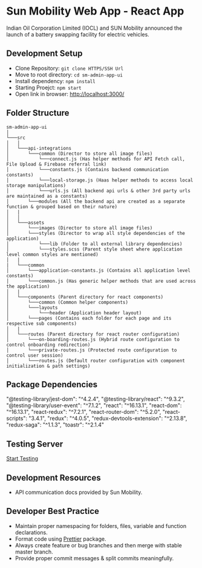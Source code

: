 # Sun Mobility Web App - React App

Indian Oil Corporation Limited (IOCL) and SUN Mobility announced the launch of a battery swapping facility for electric vehicles.

## Development Setup

- Clone Repository: `git clone HTTPS/SSH Url`
- Move to root directory: `cd sm-admin-app-ui`
- Install dependency: `npm install`
- Starting Proejct: `npm start`
- Open link in browser: [http://localhost:3000/](http://localhost:3000/)

## Folder Structure

    sm-admin-app-ui
    │
    └───src
    │   │
    │   └───api-integrations
    │       └───common (Director to store all image files)
    │           └───connect.js (Has helper methods for API Fetch call, File Upload & Firebase referral link)
    │           └───constants.js (Contains backend communication constants)
    │           └───local-storage.js (Haas helper methods to access local storage manipulations)
    │           └───urls.js (All backend api urls & other 3rd party urls are maintained as a constants)
    │       └───modules (All the backend api are created as a separate function & grouped based on their nature)
    │   |
    │   │
    │   └───assets
    │       └───images (Director to store all image files)
    │       └───styles (Director to wrap all style dependencies of the application)
    │           └───lib (Folder to all external library dependencies)
    │           └───styles.scss (Parent style sheet where application level common styles are mentioned)
    │   |
    |   └───common
    │       └───application-constants.js (Contains all application level constants)
    │       └───common.js (Has generic helper methods that are used across the application)
    │   |
    │   └───components (Parent directory for react components)
    │       └───common (Common helper components)
    │       └───layouts
    │           └───header (Application header layout)
    │       └───pages (Contains each folder for each page and its respective sub components)
    │   |
    │   └───routes (Parent directory for react router configuration)
    │       └───on-boarding-routes.js (Hybrid route configuration to control onboarding redirection)
    │       └───private-routes.js (Protected route configuration to control user session)
    │       └───routes.js (Default router configuration with component initialization & path settings)

## Package Dependencies

"@testing-library/jest-dom": "^4.2.4",
"@testing-library/react": "^9.3.2",
"@testing-library/user-event": "^7.1.2",
"react": "^16.13.1",
"react-dom": "^16.13.1",
"react-redux": "^7.2.1",
"react-router-dom": "^5.2.0",
"react-scripts": "3.4.1",
"redux": "^4.0.5",
"redux-devtools-extension": "^2.13.8",
"redux-saga": "^1.1.3",
"toastr": "^2.1.4"

## Testing Server

[Start Testing]()

## Development Resources

- API communication docs provided by Sun Mobility.

## Developer Best Practice

- Maintain proper namespacing for folders, files, variable and function declarations.
- Format code using [Prettier](https://www.npmjs.com/package/prettier) package.
- Always create feature or bug branches and then merge with stable master branch.
- Provide proper commit messages & split commits meaningfully.
